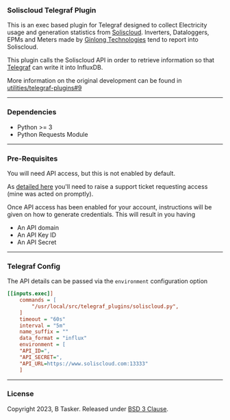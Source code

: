 ### Soliscloud Telegraf Plugin

This is an exec based plugin for Telegraf designed to collect Electricity usage and generation statistics from [Soliscloud](https://www.soliscloud.com/). Inverters, Dataloggers, EPMs and Meters made by [Ginlong Technologies](https://www.ginlong.com/) tend to report  into Soliscloud.

This plugin calls the Soliscloud API in order to retrieve information so that [Telegraf](https://github.com/influxdata/telegraf) can write it into InfluxDB.

More information on the original development can be found in [utilities/telegraf-plugins#9](https://projects.bentasker.co.uk/gils_projects/issue/utilities/telegraf-plugins/9.html)


----

### Dependencies

* Python >= 3
* Python Requests Module

----

### Pre-Requisites

You will need API access, but this is not enabled by default.

As [detailed here](https://solis-service.solisinverters.com/support/solutions/articles/44002212561-api-access-soliscloud) you'll need to raise a support ticket requesting access (mine was acted on promptly).

Once API access has been enabled for your account, instructions will be given on how to generate credentials. This will result in you having

* An API domain 
* An API Key ID 
* An API Secret



----

### Telegraf Config

The API details can be passed via the `environment` configuration option

```ini
[[inputs.exec]]
    commands = [
        "/usr/local/src/telegraf_plugins/soliscloud.py",
    ]
    timeout = "60s"
    interval = "5m"
    name_suffix = ""
    data_format = "influx"
    environment = [
    "API_ID=",
    "API_SECRET=",
    "API_URL=https://www.soliscloud.com:13333"    
    ]
```


----

### License

Copyright 2023, B Tasker. Released under [BSD 3 Clause](https://www.bentasker.co.uk/pages/licenses/bsd-3-clause.html).
